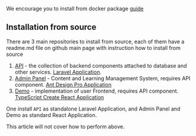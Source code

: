 We encourage you to install from docker package [guide](guide)

## Installation from source

There are 3 main repositories to install from source, each of them have a readme.md file on github main page with instruction how to install from source

1. [API](https://github.com/EscolaLMS/API) - the collection of backend components attached to database and other services. [Laravel Application](https://laravel.com/docs/9.x/installation).
2. [Admin Panel](https://github.com/EscolaLMS/Admin) - Content and Learning Management System, requires API component. [Ant Design Pro Application](https://pro.ant.design/)
3. [Demo](https://github.com/EscolaLMS/Front) - implementation of user Frontend, requires API component. [TypeScript Create React Application](https://create-react-app.dev/)

One install `API` as standalone Laravel Application, and Admin Panel and Demo as standard React Application.

This article will not cover how to perform above.
